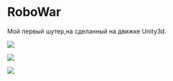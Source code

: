 # RoboWar
Мой первый шутер,на сделанный на движке Unity3d.

<img src="https://github.com/lif0/RoboWar.Unity3d/blob/master/Screenshot/1.png"></img>

<img src="https://github.com/lif0/RoboWar.Unity3d/blob/master/Screenshot/2.png"></img>

<img src="https://github.com/lif0/RoboWar.Unity3d/blob/master/Screenshot/3.png"></img>
